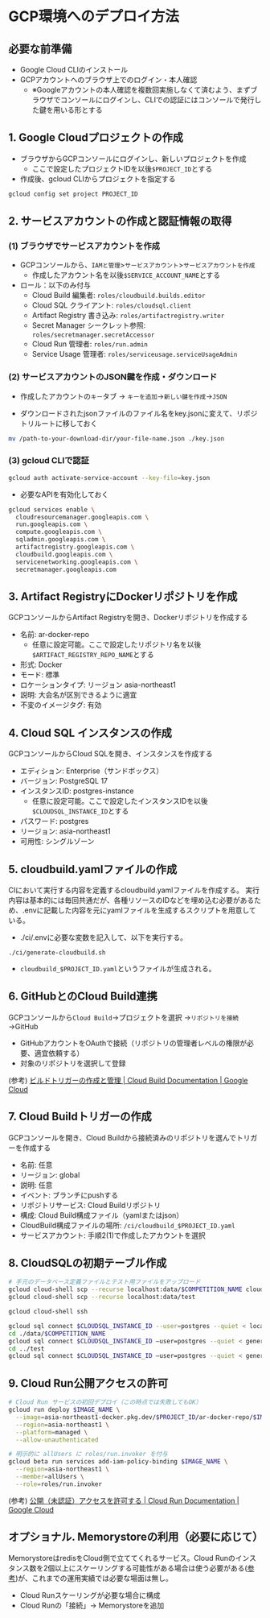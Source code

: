 # GCP環境へのデプロイ方法

## 必要な前準備

- Google Cloud CLIのインストール
- GCPアカウントへのブラウザ上でのログイン・本人確認
   - ※Googleアカウントの本人確認を複数回実施しなくて済むよう、まずブラウザでコンソールにログインし、CLIでの認証にはコンソールで発行した鍵を用いる形とする

## 1. Google Cloudプロジェクトの作成
- ブラウザからGCPコンソールにログインし、新しいプロジェクトを作成
   - ここで設定したプロジェクトIDを以後`$PROJECT_ID`とする
- 作成後、gcloud CLIからプロジェクトを指定する

```bash
gcloud config set project PROJECT_ID
```

## 2. サービスアカウントの作成と認証情報の取得
### (1) ブラウザでサービスアカウントを作成 
- GCPコンソールから、`IAMと管理`>`サービスアカウント`>`サービスアカウントを作成`
    - 作成したアカウント名を以後`$SERVICE_ACCOUNT_NAME`とする
- ロール：以下のみ付与
    - Cloud Build 編集者: `roles/cloudbuild.builds.editor`
    - Cloud SQL クライアント: `roles/cloudsql.client`
    - Artifact Registry 書き込み: `roles/artifactregistry.writer`
    - Secret Manager シークレット参照: `roles/secretmanager.secretAccessor`
    - Cloud Run 管理者: `roles/run.admin`
    - Service Usage 管理者: `roles/serviceusage.serviceUsageAdmin`

### (2) サービスアカウントのJSON鍵を作成・ダウンロード
- 作成したアカウントの`キー`タブ → `キーを追加`→`新しい鍵を作成`→`JSON`

- ダウンロードされたjsonファイルのファイル名をkey.jsonに変えて、リポジトリルートに移しておく
```bash
mv /path-to-your-download-dir/your-file-name.json ./key.json
```


### (3) gcloud CLIで認証

```bash
gcloud auth activate-service-account --key-file=key.json
```

- 必要なAPIを有効化しておく
```bash
gcloud services enable \
  cloudresourcemanager.googleapis.com \
  run.googleapis.com \
  compute.googleapis.com \
  sqladmin.googleapis.com \
  artifactregistry.googleapis.com \
  cloudbuild.googleapis.com \
  servicenetworking.googleapis.com \
  secretmanager.googleapis.com
```

## 3. Artifact RegistryにDockerリポジトリを作成
GCPコンソールからArtifact Registryを開き、Dockerリポジトリを作成する
- 名前: ar-docker-repo
    - 任意に設定可能。ここで設定したリポジトリ名を以後`$ARTIFACT_REGISTRY_REPO_NAME`とする
- 形式: Docker
- モード: 標準
- ロケーションタイプ: リージョン asia-northeast1
- 説明: 大会名が区別できるように適宜
- 不変のイメージタグ: 有効

## 4. Cloud SQL インスタンスの作成
GCPコンソールからCloud SQLを開き、インスタンスを作成する
- エディション: Enterprise（サンドボックス）
- バージョン: PostgreSQL 17
- インスタンスID: postgres-instance
    - 任意に設定可能。ここで設定したインスタンスIDを以後`$CLOUDSQL_INSTANCE_ID`とする
- パスワード: postgres
- リージョン: asia-northeast1
- 可用性: シングルゾーン

## 5. cloudbuild.yamlファイルの作成
CIにおいて実行する内容を定義するcloudbuild.yamlファイルを作成する。
実行内容は基本的には毎回共通だが、各種リソースのIDなどを埋め込む必要があるため、.envに記載した内容を元にyamlファイルを生成するスクリプトを用意している。

- ./ci/.envに必要な変数を記入して、以下を実行する。
```
./ci/generate-cloudbuild.sh
```

- `cloudbuild_$PROJECT_ID.yaml`というファイルが生成される。

## 6. GitHubとのCloud Build連携

GCPコンソールから`Cloud Build`→プロジェクトを選択 →`リポジトリを接続`→GitHub
- GitHubアカウントをOAuthで接続（リポジトリの管理者レベルの権限が必要、適宜依頼する）
- 対象のリポジトリを選択して登録

(参考) [ビルドトリガーの作成と管理 | Cloud Build Documentation | Google Cloud](https://cloud.google.com/build/docs/automating-builds/create-manage-triggers?hl=ja)

## 7. Cloud Buildトリガーの作成
GCPコンソールを開き、Cloud Buildから接続済みのリポジトリを選んでトリガーを作成する
- 名前: 任意
- リージョン: global
- 説明: 任意
- イベント: ブランチにpushする
- リポジトリサービス: Cloud Buildリポジトリ
- 構成: Cloud Build構成ファイル（yamlまたはjson）
- CloudBuild構成ファイルの場所: `/ci/cloudbuild_$PROJECT_ID.yaml`
- サービスアカウント: 手順2(1)で作成したアカウントを選択

## 8. CloudSQLの初期テーブル作成
```bash
# 手元のデータベース定義ファイルとテスト用ファイルをアップロード
gcloud cloud-shell scp --recurse localhost:data/$COMPETITION_NAME cloudshell:~/
gcloud cloud-shell scp --recurse localhost:data/test

gcloud cloud-shell ssh

gcloud sql connect $CLOUDSQL_INSTANCE_ID --user=postgres --quiet < localfile.sql
cd ./data/$COMPETITION_NAME
gcloud sql connect $CLOUDSQL_INSTANCE_ID –user=postgres --quiet < generate_tables.sql
cd ../test
gcloud sql connect $CLOUDSQL_INSTANCE_ID –user=postgres --quiet < generate_tables.sql
```

## 9. Cloud Run公開アクセスの許可
```bash
# Cloud Run サービスの初回デプロイ（この時点では失敗してもOK）
gcloud run deploy $IMAGE_NAME \
  --image=asia-northeast1-docker.pkg.dev/$PROJECT_ID/ar-docker-repo/$IMAGE_NAME \
  --region=asia-northeast1 \
  --platform=managed \
  --allow-unauthenticated

# 明示的に allUsers に roles/run.invoker を付与
gcloud beta run services add-iam-policy-binding $IMAGE_NAME \
  --region=asia-northeast1 \
  --member=allUsers \
  --role=roles/run.invoker
```

(参考) [公開（未認証）アクセスを許可する | Cloud Run Documentation | Google Cloud](https://cloud.google.com/run/docs/authenticating/public?hl=ja#gcloud)

## オプショナル. Memorystoreの利用（必要に応じて）
MemorystoreはredisをCloud側で立ててくれるサービス。Cloud Runのインスタンス数を2個以上にスケーリングする可能性がある場合は使う必要がある([参考](https://github.com/KazutoMurase/taido-competition-record/issues/125))が、これまでの運用実績では必要な場面は無し。

- Cloud Runスケーリングが必要な場合に構成
- Cloud Runの「接続」→ Memorystoreを追加
